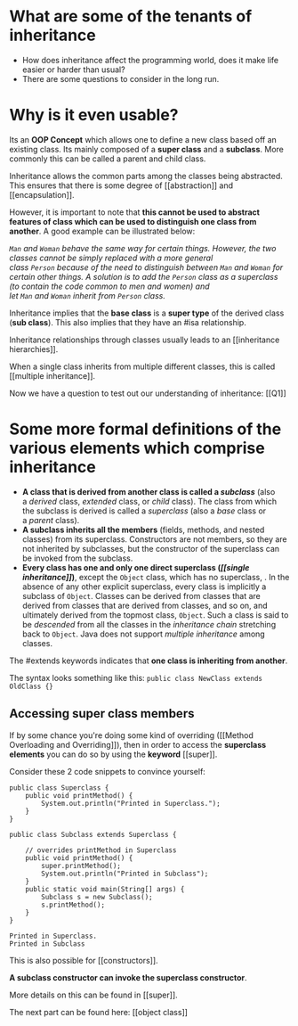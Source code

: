 # What are some of the tenants of inheritance
- How does inheritance affect the programming world, does it make life easier or harder than usual?
- There are some questions to consider in the long run.

# Why is it even usable?
Its an **OOP Concept** which allows one to define a new class based off an existing class. Its mainly composed of a **super class** and a **subclass**. More commonly this can be called a parent and child class.

Inheritance allows the common parts among the classes being abstracted. This ensures that there is some degree of [[abstraction]] and [[encapsulation]]. 

However, it is important to note that **this cannot be used to abstract features of class which can be used to distinguish one class from another**. A good example can be illustrated below:

*`Man` and `Woman` behave the same way for certain things. However, the two classes cannot be simply replaced with a more general class `Person` because of the need to distinguish between `Man` and `Woman` for certain other things. A solution is to add the `Person` class as a superclass (to contain the code common to men and women) and let `Man` and `Woman` inherit from `Person` class.*

Inheritance implies that the **base class** is a **super type** of the derived class (**sub class**). This also implies that they have an #isa relationship.

Inheritance relationships through classes usually leads to an [[inheritance hierarchies]].

When a single class inherits from multiple different classes, this is called [[multiple inheritance]].

Now we have a question to test out our understanding of inheritance:
[[Q1]]

# Some more formal definitions of the various elements which comprise inheritance

- **A class that is derived from another class is called a _subclass_** (also a _derived_ class, _extended_ class, or _child_ class). The class from which the subclass is derived is called a _superclass_ (also a _base_ class or a _parent_ class).
- **A subclass inherits all the members** (fields, methods, and nested classes) from its superclass. Constructors are not members, so they are not inherited by subclasses, but the constructor of the superclass can be invoked from the subclass.
- **Every class has one and only one direct superclass (_[[single inheritance]]_)**, except the `Object` class, which has no superclass, . In the absence of any other explicit superclass, every class is implicitly a subclass of `Object`. Classes can be derived from classes that are derived from classes that are derived from classes, and so on, and ultimately derived from the topmost class, `Object`. Such a class is said to be _descended_ from all the classes in the _inheritance chain_ stretching back to `Object`. Java does not support _multiple inheritance_ among classes.

The #extends keywords indicates that **one class is inheriting from another**.

The syntax looks something like this:
`public class NewClass extends OldClass {}`

## Accessing super class members
If by some chance you're doing some kind of overriding ([[Method Overloading and Overriding]]), then in order to access the **superclass elements** you can do so by using the **keyword** [[super]].

Consider these 2 code snippets to convince yourself:
```
public class Superclass {
    public void printMethod() {
        System.out.println("Printed in Superclass.");
    }
}
```

```
public class Subclass extends Superclass {

    // overrides printMethod in Superclass
    public void printMethod() {
        super.printMethod();
        System.out.println("Printed in Subclass");
    }
    public static void main(String[] args) {
        Subclass s = new Subclass();
        s.printMethod();
    }
}

```

```
Printed in Superclass.
Printed in Subclass
```


This is also possible for [[constructors]].

**A subclass constructor can invoke the superclass constructor**.

More details on this can be found in [[super]].

The next part can be found here: [[object class]]



